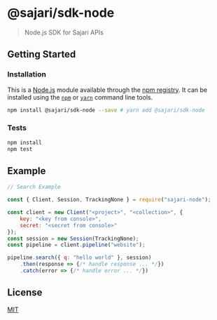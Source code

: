 # @sajari/sdk-node

> Node.js SDK for Sajari APIs

## Getting Started

### Installation

This is a [Node.js](https://nodejs.org/) module available through the
[npm registry](https://www.npmjs.com/). It can be installed using the
[`npm`](https://docs.npmjs.com/getting-started/installing-npm-packages-locally)
or [`yarn`](https://yarnpkg.com/en/) command line tools.

```sh
npm install @sajari/sdk-node --save # yarn add @sajari/sdk-node
```

### Tests

```sh
npm install
npm test
```

## Example
```js
// Search Example

const { Client, Session, TrackingNone } = require("sajari-node");

const client = new Client("<project>", "<collection>", {
	key: "<key from console>",
	secret: "<secret from console>"
});
const session = new Session(TrackingNone);
const pipeline = client.pipeline("website");

pipeline.search({ q: "hello world" }, session)
	.then(response => {/* handle response ... */})
	.catch(error => {/* handle error ... */})
```

## License

[MIT](LICENSE)
